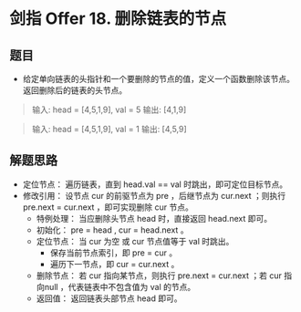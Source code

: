 # 剑指 Offer 18. 删除链表的节点

## 题目

- 给定单向链表的头指针和一个要删除的节点的值，定义一个函数删除该节点。返回删除后的链表的头节点。

> 输入: head = [4,5,1,9], val = 5
> 输出: [4,1,9]

> 输入: head = [4,5,1,9], val = 1
> 输出: [4,5,9]

## 解题思路

- 定位节点： 遍历链表，直到 head.val == val 时跳出，即可定位目标节点。
- 修改引用： 设节点 cur 的前驱节点为 pre ，后继节点为 cur.next ；则执行 pre.next = cur.next ，即可实现删除 cur 节点。
  - 特例处理： 当应删除头节点 head 时，直接返回 head.next 即可。
  - 初始化： pre = head , cur = head.next 。
  - 定位节点： 当 cur 为空 或 cur 节点值等于 val 时跳出。
    - 保存当前节点索引，即 pre = cur 。
    - 遍历下一节点，即 cur = cur.next 。
  - 删除节点： 若 cur 指向某节点，则执行 pre.next = cur.next ；若 cur 指向null ，代表链表中不包含值为 val 的节点。
  - 返回值： 返回链表头部节点 head 即可。

  